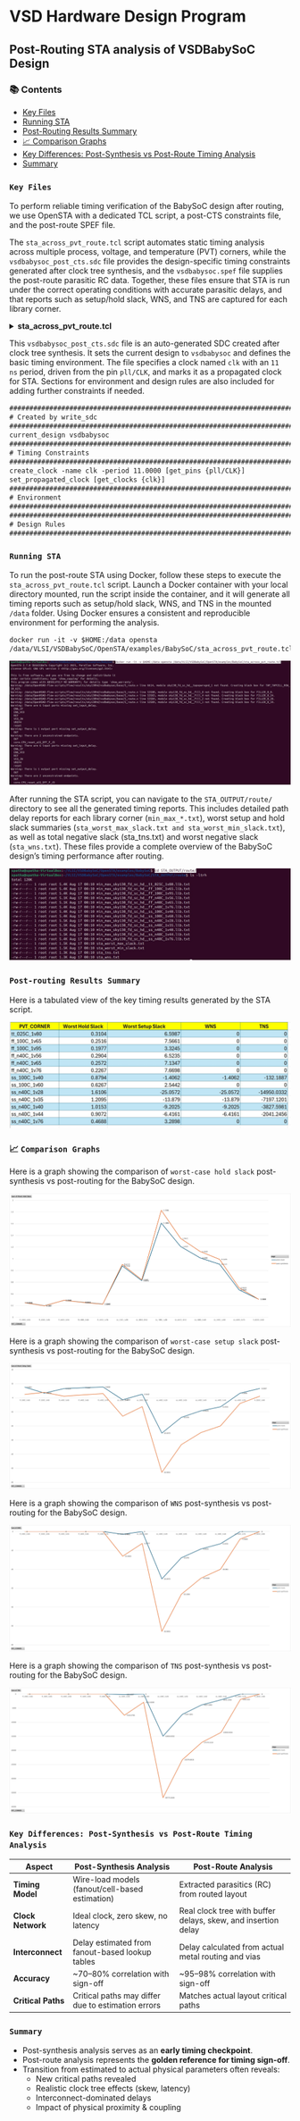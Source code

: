 # VSD Hardware Design Program

## Post-Routing STA analysis of VSDBabySoC Design

### 📚 Contents
- [Key Files](#key-files)
- [Running STA](#running-sta)
- [Post-Routing Results Summary](#post-routing-results-summary)
- [📈 Comparison Graphs](#-comparison-graphs)
- [Key Differences: Post-Synthesis vs Post-Route Timing Analysis](#key-differences-post-synthesis-vs-post-route-timing-analysis)
- [Summary](#summary)
  
### `Key Files`

To perform reliable timing verification of the BabySoC design after routing, we use OpenSTA with a dedicated TCL script, a post-CTS constraints file, and the post-route SPEF file.

The `sta_across_pvt_route.tcl` script automates static timing analysis across multiple process, voltage, and temperature (PVT) corners, while the `vsdbabysoc_post_cts.sdc` file provides the design-specific timing constraints generated after clock tree synthesis, and the `vsdbabysoc.spef` file supplies the post-route parasitic RC data. Together, these files ensure that STA is run under the correct operating conditions with accurate parasitic delays, and that reports such as setup/hold slack, WNS, and TNS are captured for each library corner.

<details> <summary><strong>sta_across_pvt_route.tcl</strong></summary>

```
 set list_of_lib_files(1) "sky130_fd_sc_hd__tt_025C_1v80.lib"
 set list_of_lib_files(2) "sky130_fd_sc_hd__ff_100C_1v65.lib"
 set list_of_lib_files(3) "sky130_fd_sc_hd__ff_100C_1v95.lib"
 set list_of_lib_files(4) "sky130_fd_sc_hd__ff_n40C_1v56.lib"
 set list_of_lib_files(5) "sky130_fd_sc_hd__ff_n40C_1v65.lib"
 set list_of_lib_files(6) "sky130_fd_sc_hd__ff_n40C_1v76.lib"
 set list_of_lib_files(7) "sky130_fd_sc_hd__ss_100C_1v40.lib"
 set list_of_lib_files(8) "sky130_fd_sc_hd__ss_100C_1v60.lib"
 set list_of_lib_files(9) "sky130_fd_sc_hd__ss_n40C_1v28.lib"
 set list_of_lib_files(10) "sky130_fd_sc_hd__ss_n40C_1v35.lib"
 set list_of_lib_files(11) "sky130_fd_sc_hd__ss_n40C_1v40.lib"
 set list_of_lib_files(12) "sky130_fd_sc_hd__ss_n40C_1v44.lib"
 set list_of_lib_files(13) "sky130_fd_sc_hd__ss_n40C_1v76.lib"

 read_liberty /data/VLSI/VSDBabySoC/OpenSTA/examples/timing_libs/avsdpll.lib
 read_liberty /data/VLSI/VSDBabySoC/OpenSTA/examples/timing_libs/avsddac.lib

 for {set i 1} {$i <= [array size list_of_lib_files]} {incr i} {
 read_liberty /data/VLSI/VSDBabySoC/OpenSTA/examples/timing_libs/$list_of_lib_files($i)
 read_verilog /data/OpenROAD-flow-scripts/flow/results/sky130hd/vsdbabysoc/base/5_route.v
 link_design vsdbabysoc
 current_design
 read_sdc /data/VLSI/VSDBabySoC/OpenSTA/examples/BabySoC/vsdbabysoc_post_cts.sdc
 read_spef /data/OpenROAD-flow-scripts/flow/designs/sky130hd/vsdbabysoc/vsdbabysoc.spef
 check_setup -verbose
 report_checks -path_delay min_max -fields {nets cap slew input_pins fanout} -digits {4} > /data/VLSI/VSDBabySoC/OpenSTA/examples/BabySoC/STA_OUTPUT/route/min_max_$list_of_lib_files($i).txt

 exec echo "$list_of_lib_files($i)" >> /data/VLSI/VSDBabySoC/OpenSTA/examples/BabySoC/STA_OUTPUT/route/sta_worst_max_slack.txt
 report_worst_slack -max -digits {4} >> /data/VLSI/VSDBabySoC/OpenSTA/examples/BabySoC/STA_OUTPUT/route/sta_worst_max_slack.txt

 exec echo "$list_of_lib_files($i)" >> /data/VLSI/VSDBabySoC/OpenSTA/examples/BabySoC/STA_OUTPUT/route/sta_worst_min_slack.txt
 report_worst_slack -min -digits {4} >> /data/VLSI/VSDBabySoC/OpenSTA/examples/BabySoC/STA_OUTPUT/route/sta_worst_min_slack.txt

 exec echo "$list_of_lib_files($i)" >> /data/VLSI/VSDBabySoC/OpenSTA/examples/BabySoC/STA_OUTPUT/route/sta_tns.txt
 report_tns -digits {4} >> /data/VLSI/VSDBabySoC/OpenSTA/examples/BabySoC/STA_OUTPUT/route/sta_tns.txt

 exec echo "$list_of_lib_files($i)" >> /data/VLSI/VSDBabySoC/OpenSTA/examples/BabySoC/STA_OUTPUT/route/sta_wns.txt
 report_wns -digits {4} >> /data/VLSI/VSDBabySoC/OpenSTA/examples/BabySoC/STA_OUTPUT/route/sta_wns.txt
 }
```
</details>

This `vsdbabysoc_post_cts.sdc` file is an auto-generated SDC created after clock tree synthesis. It sets the current design to `vsdbabysoc` and defines the basic timing environment. The file specifies a clock named `clk` with an `11 ns` period, driven from the pin `pll/CLK`, and marks it as a propagated clock for STA. Sections for environment and design rules are also included for adding further constraints if needed.

```shell
###############################################################################
# Created by write_sdc
###############################################################################
current_design vsdbabysoc
###############################################################################
# Timing Constraints
###############################################################################
create_clock -name clk -period 11.0000 [get_pins {pll/CLK}]
set_propagated_clock [get_clocks {clk}]
###############################################################################
# Environment
###############################################################################
###############################################################################
# Design Rules
###############################################################################
```

### `Running STA`

To run the post-route STA using Docker, follow these steps to execute the `sta_across_pvt_route.tcl` script. Launch a Docker container with your local directory mounted, run the script inside the container, and it will generate all timing reports such as setup/hold slack, WNS, and TNS in the mounted `/data` folder. Using Docker ensures a consistent and reproducible environment for performing the analysis.

```shell
docker run -it -v $HOME:/data opensta /data/VLSI/VSDBabySoC/OpenSTA/examples/BabySoC/sta_across_pvt_route.tcl
```

![Alt Text](Images/1.jpg)

After running the STA script, you can navigate to the `STA_OUTPUT/route/` directory to see all the generated timing reports. This includes detailed path delay reports for each library corner (`min_max_*.txt`), worst setup and hold slack summaries (`sta_worst_max_slack.txt and sta_worst_min_slack.txt`), as well as total negative slack (sta_tns.txt) and worst negative slack (`sta_wns.txt`). These files provide a complete overview of the BabySoC design’s timing performance after routing.

![Alt Text](Images/2.jpg)

### `Post-routing Results Summary`

Here is a tabulated view of the key timing results generated by the STA script.

![Alt Text](Images/table.jpg)

### 📈 `Comparison Graphs`

Here is a graph showing the comparison of `worst-case hold slack` post-synthesis vs post-routing for the BabySoC design.

![Alt Text](Images/WHS.jpg)

Here is a graph showing the comparison of `worst-case setup slack` post-synthesis vs post-routing for the BabySoC design.

![Alt Text](Images/WSS.jpg)

Here is a graph showing the comparison of `WNS` post-synthesis vs post-routing for the BabySoC design.

![Alt Text](Images/WNS.jpg)

Here is a graph showing the comparison of `TNS` post-synthesis vs post-routing for the BabySoC design.

![Alt Text](Images/TNS.jpg)

### `Key Differences: Post-Synthesis vs Post-Route Timing Analysis`

| Aspect             | Post-Synthesis Analysis                            | Post-Route Analysis                                           |
| ------------------ | -------------------------------------------------- | ------------------------------------------------------------- |
| **Timing Model**   | Wire-load models (fanout/cell-based estimation)    | Extracted parasitics (RC) from routed layout                  |
| **Clock Network**  | Ideal clock, zero skew, no latency                 | Real clock tree with buffer delays, skew, and insertion delay |
| **Interconnect**   | Delay estimated from fanout-based lookup tables    | Delay calculated from actual metal routing and vias           |
| **Accuracy**       | \~70–80% correlation with sign-off                 | \~95–98% correlation with sign-off                            |
| **Critical Paths** | Critical paths may differ due to estimation errors | Matches actual layout critical paths                          |

### `Summary`
- Post-synthesis analysis serves as an **early timing checkpoint**.  
- Post-route analysis represents the **golden reference for timing sign-off**.  
- Transition from estimated to actual physical parameters often reveals:
  - New critical paths revealed
  - Realistic clock tree effects (skew, latency)
  - Interconnect-dominated delays
  - Impact of physical proximity & coupling

